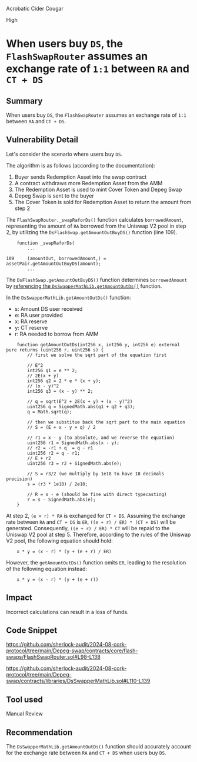 Acrobatic Cider Cougar

High

# When users buy `DS`, the `FlashSwapRouter` assumes an exchange rate of `1:1` between `RA` and `CT + DS`

## Summary

When users buy `DS`, the `FlashSwapRouter` assumes an exchange rate of `1:1` between `RA` and `CT + DS`.

## Vulnerability Detail

Let's consider the scenario where users buy `DS`.

The algorithm is as follows (according to the documentation):

1. Buyer sends Redemption Asset into the swap contract 
2. A contract withdraws more Redemption Asset from the AMM
3. The Redemption Asset is used to mint Cover Token and Depeg Swap
4. Depeg Swap is sent to the buyer
5. The Cover Token is sold for Redemption Asset to return the amount from step 2

The `FlashSwapRouter._swapRaforDs()` function calculates `borrowedAmount`, representing the amount of `RA` borrowed from the Uniswap V2 pool in step 2, by utilizing the `DsFlashSwap.getAmountOutBuyDS()` function (line 109).

```solidity
    function _swapRaforDs(
        ...

109     (amountOut, borrowedAmount,) = assetPair.getAmountOutBuyDS(amount);
        ...
```

The `DsFlashSwap.getAmountOutBuyDS()` function determines `borrowedAmount` by [referencing the `DsSwapperMathLib.getAmountOutDs()`](https://github.com/sherlock-audit/2024-08-cork-protocol/tree/main/Depeg-swap/contracts/libraries/DsFlashSwap.sol#L187) function.

In the `DsSwapperMathLib.getAmountOutDs()` function:

- s: Amount DS user received
- e: RA user provided
- x: RA reserve
- y: CT reserve
- r: RA needed to borrow from AMM

```solidity
    function getAmountOutDs(int256 x, int256 y, int256 e) external pure returns (uint256 r, uint256 s) {
        // first we solve the sqrt part of the equation first

        // E^2
        int256 q1 = e ** 2;
        // 2E(x + y)
        int256 q2 = 2 * e * (x + y);
        // (x - y)^2
        int256 q3 = (x - y) ** 2;

        // q = sqrt(E^2 + 2E(x + y) + (x - y)^2)
        uint256 q = SignedMath.abs(q1 + q2 + q3);
        q = Math.sqrt(q);

        // then we substitue back the sqrt part to the main equation
        // S = (E + x - y + q) / 2

        // r1 = x - y (to absolute, and we reverse the equation)
        uint256 r1 = SignedMath.abs(x - y);
        // r2 = -r1 + q  = q - r1
        uint256 r2 = q - r1;
        // E + r2
        uint256 r3 = r2 + SignedMath.abs(e);

        // S = r3/2 (we multiply by 1e18 to have 18 decimals precision)
        s = (r3 * 1e18) / 2e18;

        // R = s - e (should be fine with direct typecasting)
        r = s - SignedMath.abs(e);
    }
```

At step 2, `(e + r) * RA` is exchanged for `CT + DS`. Assuming the exchange rate between `RA` and `CT + DS` is `ER`, `((e + r) / ER) * (CT + DS)` will be generated. Consequently, `((e + r) / ER) * CT` will be repaid to the Uniswap V2 pool at step 5. Therefore, according to the rules of the Uniswap V2 pool, the following equation should hold:

```solidity
    x * y = (x - r) * (y + (e + r) / ER)
```

However, the `getAmountOutDs()` function omits `ER`, leading to the resolution of the following equation instead:

```solidity
    x * y = (x - r) * (y + (e + r))
```

## Impact

Incorrect calculations can result in a loss of funds.

## Code Snippet

https://github.com/sherlock-audit/2024-08-cork-protocol/tree/main/Depeg-swap/contracts/core/flash-swaps/FlashSwapRouter.sol#L98-L138

https://github.com/sherlock-audit/2024-08-cork-protocol/tree/main/Depeg-swap/contracts/libraries/DsSwapperMathLib.sol#L110-L139

## Tool used

Manual Review

## Recommendation

The `DsSwapperMathLib.getAmountOutDs()` function should accurately account for the exchange rate between `RA` and `CT + DS` when users buy `DS`.
